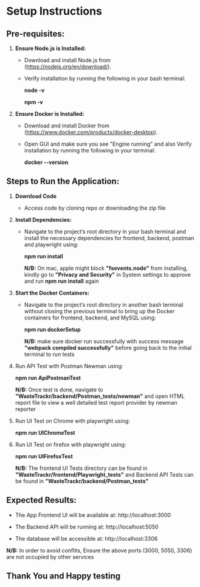 # Setup Instructions

## Pre-requisites:

1. **Ensure Node.js is Installed:**
   - Download and install Node.js from (https://nodejs.org/en/download/).
   - Verify installation by running the following in your bash terminal:
   
     **node -v**
     
     **npm -v**

2. **Ensure Docker is Installed:**
   - Download and install Docker from (https://www.docker.com/products/docker-desktop).
   - Open GUI and make sure you see "Engine running" and also Verify installation by running the following in your terminal:
   
     **docker --version**
 

## Steps to Run the Application:

1. **Download Code**
   - Access code by cloning repo or downloading the zip file

2. **Install Dependencies:**
   - Navigate to the project’s root directory in your bash terminal and install the necessary dependencies for frontend, backend, postman and playwright using:
   
     **npm run install**
     
     **N/B:** On mac, apple might block **"fsevents.node"** from installing, kindly go to **"Privacy and Security"** in System settings to approve and run **npm run install** again
     
3. **Start the Docker Containers:**
   - Navigate to the project’s root directory in another bash terminal without closing the previous terminal to bring up the Docker containers for  frontend, backend, and MySQL using:
   
     **npm run dockerSetup**
     
     **N/B:** make sure docker run successfully with success message **"webpack compiled successfully"** before going back to the initial terminal to run tests
     
4. Run API Test with Postman Newman using:

      **npm run ApiPostmanTest** 
      
    **N/B:** Once test is done, navigate to **"WasteTrackr/backend/Postman_tests/newman"** and open HTML report file to view a well detailed test report provider by newman reporter

5. Run UI Test on Chrome with playwright using:
 
    **npm run UIChromeTest** 

6. Run UI Test on firefox with playwright using:

    **npm run UIFirefoxTest**

    **N/B:** The frontend UI Tests directory can be found in **"WasteTrackr/frontend/Playwright_tests"** and Backend API Tests can be found in **"WasteTrackr/backend/Postman_tests"**

## Expected Results:

- The App Frontend UI will be available at:
    http://localhost:3000
    
- The Backend API will be running at:
    http://localhost:5050
    
- The database will be accessible at:
    http://localhost:3306

**N/B:** In order to avoid conflits, Ensure the above ports (3000, 5050, 3306) are not occupied by other services

## Thank You and Happy testing
